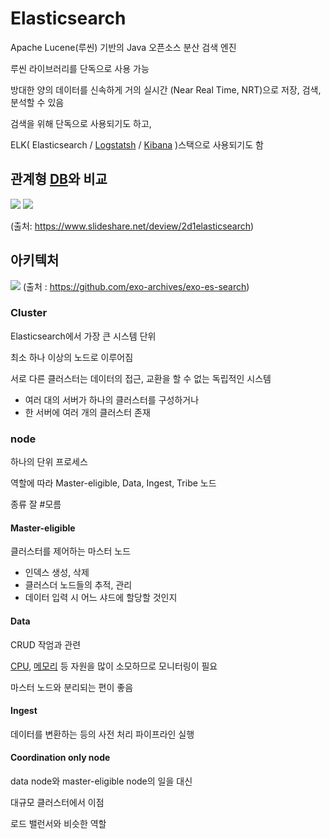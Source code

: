 # Elasticsearch
Apache Lucene(루씬) 기반의 Java 오픈소스 분산 검색 엔진

루씬 라이브러리를 단독으로 사용 가능

방대한 양의 데이터를 신속하게 거의 실시간 (Near Real Time, NRT)으로 저장, 검색, 분석할 수 있음

검색을 위해 단독으로 사용되기도 하고, 

ELK( Elasticsearch / [Logstatsh](Logstatsh) / [Kibana](Kibana) )스택으로 사용되기도 함

## 관계형 [DB](DB)와 비교

![](https://i.imgur.com/YTw18vb.png)
![](https://i.imgur.com/HJ4IJOv.png)

(출처: https://www.slideshare.net/deview/2d1elasticsearch)

## 아키텍처

![](https://i.imgur.com/YmpOpcL.png)
(출처 : https://github.com/exo-archives/exo-es-search)

### Cluster
Elasticsearch에서 가장 큰 시스템 단위

최소 하나 이상의 노드로 이루어짐

서로 다른 클러스터는 데이터의 접근, 교환을 할 수 없는 독립적인 시스템

- 여러 대의 서버가 하나의 클러스터를 구성하거나
- 한 서버에 여러 개의 클러스터 존재

### node
하나의 단위 프로세스

역할에 따라 Master-eligible, Data, Ingest, Tribe 노드

종류 잘 #모름 

#### Master-eligible
클러스터를 제어하는 마스터 노드

-   인덱스 생성, 삭제
-   클러스더 노드들의 추적, 관리
-   데이터 입력 시 어느 샤드에 할당할 것인지

#### Data
CRUD 작엄과 관련

[CPU](CPU), [메모리](Memory) 등 자원을 많이 소모하므로 모니터링이 필요

마스터 노드와 분리되는 편이 좋음

#### Ingest
데이터를 변환하는 등의 사전 처리 파이프라인 실행

#### Coordination only node
data node와 master-eligible node의 일을 대신

대규모 클러스터에서 이점

로드 밸런서와 비슷한 역할